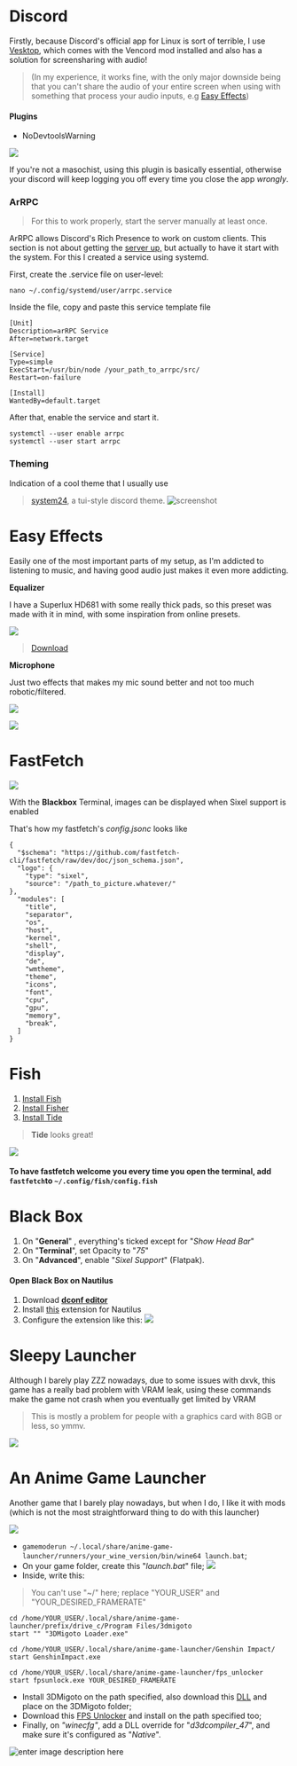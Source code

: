 # Discord
Firstly, because Discord's official app for Linux is sort of terrible, I use [Vesktop](https://github.com/Vencord/Vesktop), which comes with the Vencord mod installed and also has a solution for screensharing with audio!
> (In my experience, it works fine, with the only major downside being that you can't share the audio of your entire screen when using with something that process your audio inputs, e.g [Easy Effects](https://github.com/wwmm/easyeffects))

#### Plugins
- NoDevtoolsWarning


![](https://cdn.discordapp.com/attachments/779555911634255932/1274870850071298178/image.png?ex=66f14f40&is=66effdc0&hm=7e205f00147ef8603ef4c93af181a33d37ae5ae269a6e9045f70329c667ee7a4&=)

If you're not a masochist, using this plugin is basically essential, otherwise your discord will keep logging you off every time you close the app *wrongly*. 

### ArRPC
> For this to work properly, start the server manually at least once. 

ArRPC allows Discord's Rich Presence to work on custom clients. This section is not about getting the [server up,](https://github.com/OpenAsar/arrpc) but actually to have it start with the system. For this I created a service using systemd.

First, create the .service file on user-level:

    nano ~/.config/systemd/user/arrpc.service

Inside the file, copy and paste this service template file

    [Unit]
    Description=arRPC Service
    After=network.target
    
    [Service]
    Type=simple
    ExecStart=/usr/bin/node /your_path_to_arrpc/src/
    Restart=on-failure
    
    [Install]
    WantedBy=default.target

After that, enable the service and start it.

    systemctl --user enable arrpc 
    systemctl --user start arrpc

### Theming
Indication of a cool theme that I usually use
> [system24](https://github.com/refact0r/system24), a tui-style discord theme.
![screenshot](https://github.com/refact0r/system24/raw/main/assets/screenshot3.png)

# Easy Effects
Easily one of the most important parts of my setup, as I'm addicted to listening to music, and having good audio just makes it even more addicting.

**Equalizer**

I have a Superlux HD681 with some really thick pads, so this preset was made with it in mind, with some inspiration from online presets. 

![](https://raw.githubusercontent.com/FelpohDutra/sysetup/refs/heads/main/images/Equalizer.png)
> [Download](https://raw.githubusercontent.com/FelpohDutra/sysetup/refs/heads/main/images/custom)

**Microphone**

Just two effects that makes my mic sound better and not too much robotic/filtered.

![](https://github.com/FelpohDutra/sysetup/blob/main/images/Mic1.png?raw=true)

![](https://github.com/FelpohDutra/sysetup/blob/main/images/Mic%202.png?raw=true)

# FastFetch
![](https://github.com/FelpohDutra/sysetup/blob/main/images/Sixel.png?raw=true)

With the **Blackbox** Terminal, images can be displayed when Sixel support is enabled 

That's how my fastfetch's *config.jsonc* looks like

    {
      "$schema": "https://github.com/fastfetch-cli/fastfetch/raw/dev/doc/json_schema.json",
      "logo": {
        "type": "sixel",
        "source": "/path_to_picture.whatever/"
    },
      "modules": [
        "title",
        "separator",
        "os",
        "host",
        "kernel",
        "shell",
        "display",
        "de",
        "wmtheme",
        "theme",
        "icons",
        "font",
        "cpu",
        "gpu",
        "memory",
        "break",
      ]
    }


# Fish
1. [Install Fish](https://github.com/fish-shell/fish-shell?tab=readme-ov-file)
2. [Install Fisher](https://github.com/jorgebucaran/fisher)
3. [Install Tide](https://github.com/IlanCosman/tide)
	
>**Tide** looks great!

![](https://github.com/IlanCosman/tide/raw/assets/images/header.png)



#### To have fastfetch welcome you every time you open the terminal, add `fastfetch`to `~/.config/fish/config.fish` 

# Black Box

1. On "**General**" , everything's ticked except for "*Show Head Bar*"
2. On "**Terminal**", set Opacity to "*75*"
3. On "**Advanced**", enable "*Sixel Support*" (Flatpak).

#### Open Black Box on Nautilus
1. Download **[dconf editor](https://apps.gnome.org/DconfEditor/)** 
2. Install [this](https://github.com/Stunkymonkey/nautilus-open-any-terminal) extension for Nautilus
3. Configure the extension like this:
![](https://github.com/FelpohDutra/sysetup/blob/main/images/Nautilus.png?raw=true)

# Sleepy Launcher

Although I barely play ZZZ nowadays, due to some issues with dxvk, this game has a really bad problem with VRAM leak, using these commands make the game not crash when you eventually get limited by VRAM

>This is mostly a problem for people with a graphics card with 8GB or less, so ymmv.

![](https://media.discordapp.net/attachments/779555911634255932/1287522985116307467/image.png?ex=66f1dab8&is=66f08938&hm=ed5d1dc8c426915774fbb326e91edecda13548537f8edac0ccc88f4e72dc046d&=&format=webp&quality=lossless&width=901&height=509)

# An Anime Game Launcher
Another game that I barely play nowadays, but when I do, I like it with mods (which is not the most straightforward thing to do with this launcher)

![](https://media.discordapp.net/attachments/779555911634255932/1287523698336600115/image.png?ex=66f1db62&is=66f089e2&hm=367d6481c5eac06d4b9216c7b24ed87d97088303070410b82326adf7bc14eff3&=&format=webp&quality=lossless&width=898&height=509)

- `gamemoderun ~/.local/share/anime-game-launcher/runners/your_wine_version/bin/wine64 launch.bat`;
- On your game folder, create this "*launch.bat*" file;
![](https://media.discordapp.net/attachments/779555911634255932/1287524046774210722/image.png?ex=66f1dbb5&is=66f08a35&hm=2ccc5d4928b4562affe7f30ccaab7fd42c22c3e5e62564555476391f5ab699ad&=&format=webp&quality=lossless&width=852&height=509)
- Inside, write this:
>You can't use "~/" here; replace "YOUR_USER" and "YOUR_DESIRED_FRAMERATE"

    cd /home/YOUR_USER/.local/share/anime-game-launcher/prefix/drive_c/Program Files/3dmigoto
    start "" "3DMigoto Loader.exe"
    
    cd /home/YOUR_USER/.local/share/anime-game-launcher/Genshin Impact/
    start GenshinImpact.exe
    
    cd /home/YOUR_USER/.local/share/anime-game-launcher/fps_unlocker
    start fpsunlock.exe YOUR_DESIRED_FRAMERATE

- Install 3DMigoto on the path specified, also download this [DLL](https://cdn.discordapp.com/attachments/1132397027200868502/1142460757385162862/d3dcompiler_47.dll?ex=66f176fe&is=66f0257e&hm=42feaf1650de019d926a0e31a634c858c835cafc9f083a35db02e95849e1601e&) and place on the 3DMigoto folder;
- Download this [FPS Unlocker](https://codeberg.org/mkrsym1/fpsunlock) and install on the path specified too;
- Finally, on *"winecfg"*, add a DLL override for "*d3dcompiler_47*", and make sure it's configured as "*Native*".
 
![enter image description here](https://media.discordapp.net/attachments/779555911634255932/1287527953495883939/image.png?ex=66f1df59&is=66f08dd9&hm=04acad6771902ee0ba75651b738f3b274fcb6ba087d2dd63797f865846723c44&=&format=webp&quality=lossless&width=1004&height=509)
